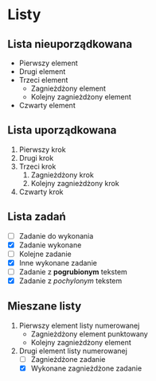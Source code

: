 # Listy

## Lista nieuporządkowana

- Pierwszy element
- Drugi element
- Trzeci element
  - Zagnieżdżony element
  - Kolejny zagnieżdżony element
- Czwarty element

## Lista uporządkowana

1. Pierwszy krok
2. Drugi krok
3. Trzeci krok
   1. Zagnieżdżony krok
   2. Kolejny zagnieżdżony krok
4. Czwarty krok

## Lista zadań

- [ ] Zadanie do wykonania
- [x] Zadanie wykonane
- [ ] Kolejne zadanie
- [x] Inne wykonane zadanie
- [ ] Zadanie z **pogrubionym** tekstem
- [x] Zadanie z *pochylonym* tekstem

## Mieszane listy

1. Pierwszy element listy numerowanej
   - Zagnieżdżony element punktowany
   - Kolejny zagnieżdżony element
2. Drugi element listy numerowanej
   - [ ] Zagnieżdżone zadanie
   - [x] Wykonane zagnieżdżone zadanie

